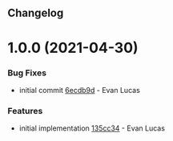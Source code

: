 ## Changelog

# 1.0.0 (2021-04-30)


### Bug Fixes

* initial commit [6ecdb9d](https://github.com/logdna/compare-coverage-to-main/commit/6ecdb9d3be44377c3c304cd39578e6d34213f506) - Evan Lucas


### Features

* initial implementation [135cc34](https://github.com/logdna/compare-coverage-to-main/commit/135cc344a97931258d99223a24434f6a0444ef69) - Evan Lucas
